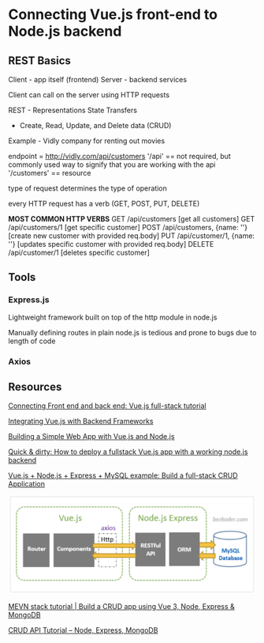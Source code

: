 # Connecting Vue.js front-end to Node.js backend

## REST Basics

Client - app itself (frontend)
Server - backend services

Client can call on the server using HTTP requests

REST - Representations State Transfers

- Create, Read, Update, and Delete data (CRUD)

Example - Vidly company for renting out movies

endpoint = http://vidly.com/api/customers
'/api' == not required, but commonly used way to signify that you are working with the api
'/customers' == resource

type of request determines the type of operation

every HTTP request has a verb (GET, POST, PUT, DELETE)

**MOST COMMON HTTP VERBS**
GET /api/customers [get all customers]
GET /api/customers/1 [get specific customer]
POST /api/customers, {name: ''} [create new customer with provided req.body]
PUT /api/customer/1, {name: ''} [updates specific customer with provided req.body]
DELETE /api/customer/1 [deletes specific customer]

## Tools

### Express.js
Lightweight framework built on top of the http module in node.js 

Manually defining routes in plain node.js is tedious and prone to bugs due to length of code 

### Axios

## Resources

[Connecting Front end and back end: Vue.js full-stack tutorial](https://www.youtube.com/watch?v=fMvXd9BIwiw)

[Integrating Vue.js with Backend Frameworks](https://medium.com/@emperorbrains/integrating-vue-js-with-backend-frameworks-node-js-django-and-beyond-606d6a2f53a7)

[Building a Simple Web App with Vue.js and Node.js](https://medium.com/@samturquoise/building-a-simple-web-application-with-vue-js-and-node-js-a-beginners-guide-66bef468118a)

[Quick & dirty: How to deploy a fullstack Vue.js app with a working node.js backend](https://dev.to/tqbit/quick-dirty-how-to-deploy-a-fullstack-vue-js-app-with-a-working-node-js-backend-51k4)

[Vue.js + Node.js + Express + MySQL example: Build a full-stack CRUD Application](https://www.bezkoder.com/vue-js-node-js-express-mysql-crud-example/)

![Front to Back Diagram](front-to-back-diagram.png)

[MEVN stack tutorial | Build a CRUD app using Vue 3, Node, Express & MongoDB](https://signoz.io/blog/mevn-stack-tutorial/)

[CRUD API Tutorial – Node, Express, MongoDB](https://www.youtube.com/watch?v=_7UQPve99r4)
